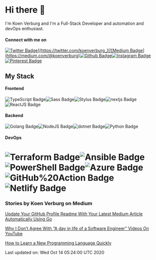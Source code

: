 # Hi there 👋
I'm Koen Verburg and I'm a Full-Stack Developer and automation and devOps enthusiast.
#### Connect with me on
[![Twitter Badge](https://img.shields.io/badge/-@koenverburg_-1ca0f1?style=flat-square&labelColor=1ca0f1&logo=twitter&logoColor=white&link=https://twitter.com/koenverburg_)](https://twitter.com/koenverburg_)[![Medium Badge](https://img.shields.io/badge/-@koenverburg-03a57a?style=flat-square&labelColor=000000&logo=medium&logoColor=&link=https://medium.com/@koenverburg)](https://medium.com/@koenverburg)[![Github Badge](https://img.shields.io/badge/-@koenverburg-000?style=flat-square&labelColor=&logo=github&logoColor=&link=https://github.com/koenverburg)](https://github.com/koenverburg)[![Instagram Badge](https://img.shields.io/badge/-@koen.devops-000?style=flat-square&labelColor=000&logo=instagram&logoColor=&link=https://instagram.com/koen.devops)](https://instagram.com/koen.devops)[![Pinterest Badge](https://img.shields.io/badge/-@koen.devops-000?style=flat-square&labelColor=000&logo=pinterest&logoColor=&link=https://instagram.com/koen.devops)](https://instagram.com/koen.devops)
## My Stack
#### Frontend 
![TypeScript Badge](https://img.shields.io/badge/-000?style=flat-style&labelColor=000&logo=typescript&logoColor=white&label=TypeScript)![Sass Badge](https://img.shields.io/badge/-000?style=flat-style&labelColor=000&logo=sass&logoColor=white&label=Sass)![Stylus Badge](https://img.shields.io/badge/-000?style=flat-style&labelColor=000&logo=stylus&logoColor=white&label=Stylus)![nextjs Badge](https://img.shields.io/badge/-000?style=flat-style&labelColor=000&logo=vercel&logoColor=white&label=nextjs)![ReactJS Badge](https://img.shields.io/badge/-000?style=flat-style&labelColor=000&logo=react&logoColor=white&label=ReactJS)
#### Backend 
![Golang Badge](https://img.shields.io/badge/-000?style=flat-style&labelColor=000&logo=go&logoColor=white&label=Golang)![NodeJS Badge](https://img.shields.io/badge/-000?style=flat-style&labelColor=000&logo=nodejs&logoColor=white&label=NodeJS)![dotnet Badge](https://img.shields.io/badge/-000?style=flat-style&labelColor=000&logo=C#&logoColor=white&label=dotnet)![Python Badge](https://img.shields.io/badge/-000?style=flat-style&labelColor=000&logo=python&logoColor=white&label=Python)
#### DevOps 
![Terraform Badge](https://img.shields.io/badge/-000?style=flat-style&labelColor=000&logo=terraform&logoColor=white&label=Terraform)![Ansible Badge](https://img.shields.io/badge/-000?style=flat-style&labelColor=000&logo=Ansible&logoColor=white&label=Ansible)![PowerShell Badge](https://img.shields.io/badge/-000?style=flat-style&labelColor=000&logo=PowerShell&logoColor=white&label=PowerShell)![Azure Badge](https://img.shields.io/badge/-000?style=flat-style&labelColor=000&logo=microsoft&logoColor=white&label=Azure)![GitHub%20Action Badge](https://img.shields.io/badge/-000?style=flat-style&labelColor=000&logo=github&logoColor=white&label=GitHub%20Action)![Netlify Badge](https://img.shields.io/badge/-000?style=flat-style&labelColor=000&logo=Netlify&logoColor=white&label=Netlify)
===


### Stories by Koen Verburg on Medium
[Update Your GitHub Profile Readme With Your Latest Medium Article Automatically Using Go](https://medium.com/better-programming/update-your-github-profile-readme-with-you-latest-medium-article-automatically-using-go-e6d303109164?source=rss-405b29f48feb------2)

[Why I Don’t Agree With “A day in life of a Software Engineer” Videos On YouTube](https://medium.com/the-innovation/why-i-dont-agree-with-a-day-in-life-of-a-software-engineer-videos-on-youtube-f841c12b4a5d?source=rss-405b29f48feb------2)

[How to Learn a New Programming Language Quickly](https://medium.com/swlh/how-to-learn-a-new-programming-language-quickly-fa7771c0d3eb?source=rss-405b29f48feb------2)


Last updated on: Wed Oct 14 05:24:00 UTC 2020

